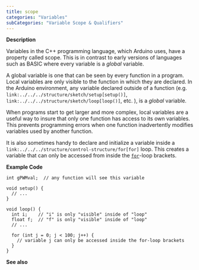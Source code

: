 ```yaml
---
title: scope
categories: "Variables"
subCategories: "Variable Scope & Qualifiers"
---
```


**Description**

Variables in the C++ programming language, which Arduino uses, have a
property called scope. This is in contrast to early versions of
languages such as BASIC where every variable is a *global* variable.

A global variable is one that can be seen by every function in a
program. Local variables are only visible to the function in which they
are declared. In the Arduino environment, any variable declared outside
of a function (e.g. `link:../../../structure/sketch/setup[setup()]`,
`link:../../../structure/sketch/loop[loop()]`, etc. ), is a *global*
variable.

When programs start to get larger and more complex, local variables are
a useful way to insure that only one function has access to its own
variables. This prevents programming errors when one function
inadvertently modifies variables used by another function.

It is also sometimes handy to declare and initialize a variable inside a
`link:../../../structure/control-structure/for[for]` loop. This creates
a variable that can only be accessed from inside the
[`for`](../../../structure/control-structure/for)-loop brackets.

**Example Code**

    int gPWMval;  // any function will see this variable

    void setup() {
      // ...
    }

    void loop() {
      int i;    // "i" is only "visible" inside of "loop"
      float f;  // "f" is only "visible" inside of "loop"
      // ...

      for (int j = 0; j < 100; j++) {
        // variable j can only be accessed inside the for-loop brackets
      }
    }

**See also**

